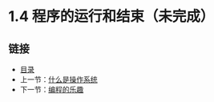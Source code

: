# 1.4 程序的运行和结束（未完成）

## 链接

- [目录](./preface.md)
- 上一节：[什么是操作系统](./01.3.md)
- 下一节：[编程的乐趣](./01.5.md)